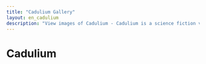 ```yaml
---
title: "Cadulium Gallery"
layout: en_cadulium
description: "View images of Cadulium - Cadulium is a science fiction video game.  Maia is being followed, and she doesn't know why. Coming soon."
---
```

# Cadulium
		
<amp-image-lightbox id="lightbox" layout="nodisplay"></amp-image-lightbox>
<amp-carousel height="200" layout="fixed-height" type="carousel">
	<amp-img src="https://www.osgoodemedia.com/en/cadulium/maia-01.jpg" width="356" height="200" alt="Maia fighting in Cadulium" on="tap:lightbox" role="button" tabindex="0"></amp-img>
	<amp-img src="https://www.osgoodemedia.com/en/cadulium/maia-02.jpg" width="356" height="200" alt="Maia fighting in Cadulium" on="tap:lightbox" role="button" tabindex="1"></amp-img>
	<amp-img src="https://www.osgoodemedia.com/en/cadulium/maia-03.jpg" width="356" height="200" alt="Maia fighting in Cadulium" on="tap:lightbox" role="button" tabindex="2"></amp-img>
	<amp-img src="https://www.osgoodemedia.com/en/cadulium/maia-04.jpg" width="356" height="200" alt="Maia riding a motorcycle in Cadulium" on="tap:lightbox" role="button" tabindex="3"></amp-img>
	<amp-img src="https://www.osgoodemedia.com/en/cadulium/maia-05.jpg" width="356" height="200" alt="Maia in Cadulium" on="tap:lightbox" role="button" tabindex="4"></amp-img>
</amp-carousel>